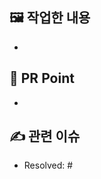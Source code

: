 ## 🖼️ 작업한 내용
- 


## 📸 PR Point
<!-- 피드백을 받고 싶은 부분, 공유하고 싶은 부분, 작업 과정, 이유를 적어주세요. -->
- 


## ✍️ 관련 이슈
- Resolved: #


<!-- 아 맞다! Assignee, Reviewer 설정! 😇 -->
